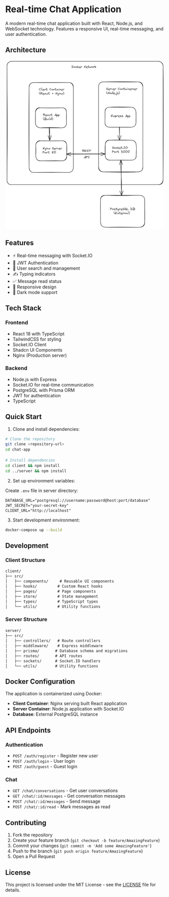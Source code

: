 # Real-time Chat Application

A modern real-time chat application built with React, Node.js, and WebSocket technology. Features a responsive UI, real-time messaging, and user authentication.

## Architecture

![Architecture Diagram](./architecture.excalidraw.png)

## Features

- ⚡ Real-time messaging with Socket.IO
- 🔐 JWT Authentication
- 👥 User search and management
- ✍️ Typing indicators
- ✅ Message read status
- 📱 Responsive design
- 🌙 Dark mode support

## Tech Stack

### Frontend

- React 18 with TypeScript
- TailwindCSS for styling
- Socket.IO Client
- Shadcn UI Components
- Nginx (Production server)

### Backend

- Node.js with Express
- Socket.IO for real-time communication
- PostgreSQL with Prisma ORM
- JWT for authentication
- TypeScript

## Quick Start

1. Clone and install dependencies:

```bash
# Clone the repository
git clone <repository-url>
cd chat-app

# Install dependencies
cd client && npm install
cd ../server && npm install
```

2. Set up environment variables:

Create `.env` file in server directory:

```env
DATABASE_URL="postgresql://username:password@host:port/database"
JWT_SECRET="your-secret-key"
CLIENT_URL="http://localhost"
```

3. Start development environment:

```bash
docker-compose up --build
```

## Development

### Client Structure

```
client/
├── src/
│   ├── components/     # Reusable UI components
│   ├── hooks/         # Custom React hooks
│   ├── pages/         # Page components
│   ├── store/         # State management
│   ├── types/         # TypeScript types
│   └── utils/         # Utility functions
```

### Server Structure

```
server/
├── src/
│   ├── controllers/   # Route controllers
│   ├── middleware/    # Express middleware
│   ├── prisma/       # Database schema and migrations
│   ├── routes/       # API routes
│   ├── sockets/      # Socket.IO handlers
│   └── utils/        # Utility functions
```

## Docker Configuration

The application is containerized using Docker:

- **Client Container**: Nginx serving built React application
- **Server Container**: Node.js application with Socket.IO
- **Database**: External PostgreSQL instance

## API Endpoints

### Authentication

- `POST /auth/register` - Register new user
- `POST /auth/login` - User login
- `POST /auth/guest` - Guest login

### Chat

- `GET /chat/conversations` - Get user conversations
- `GET /chat/:id/messages` - Get conversation messages
- `POST /chat/:id/messages` - Send message
- `POST /chat/:id/read` - Mark messages as read

## Contributing

1. Fork the repository
2. Create your feature branch (`git checkout -b feature/AmazingFeature`)
3. Commit your changes (`git commit -m 'Add some AmazingFeature'`)
4. Push to the branch (`git push origin feature/AmazingFeature`)
5. Open a Pull Request

## License

This project is licensed under the MIT License - see the [LICENSE](LICENSE) file for details.
